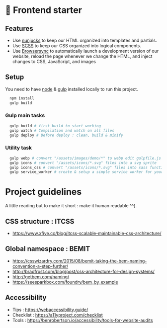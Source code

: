 # :doughnut: Frontend starter

## Features
- Use [nunjucks](https://mozilla.github.io/nunjucks/) to keep our HTML organized into templates and partials.
- Use [SCSS](https://sass-lang.com/) to keep our CSS organized into logical components.
- Use [Browsersync](https://www.browsersync.io/) to automatically launch a development version of our website, reload the page whenever we change the HTML, and inject changes to CSS, JavaScript, and images

## Setup
You need to have [node](https://nodejs.org/) & [gulp](https://gulpjs.com/) installed locally to run this project.
```bash
  npm install
  gulp build
```

### Gulp main tasks
```bash
  gulp build # first build to start working
  gulp watch # Compilation and watch on all files
  gulp deploy # Before deploy : clean, build & minify
```

### Utility task
```bash
  gulp webp # convert "/assets/images/demo/*" to webp edit gulpfile.js to change path
  gulp icons # convert "/assets/icons/*.svg" files into a svg sprite
  gulp icons_css # convert "/assets/icons/*.svg" files into sass functions in order inline svgs in your css files and use as background-image icons
  gulp service_worker # create & setup a simple service worker for your web app to work offline
```


# Project guidelines
A little reading but to make it short : make it human readable ^^).

## CSS structure : ITCSS
- https://www.xfive.co/blog/itcss-scalable-maintainable-css-architecture/

## Global namespace : BEMIT
- https://csswizardry.com/2015/08/bemit-taking-the-bem-naming-convention-a-step-further/
- http://bradfrost.com/blog/post/css-architecture-for-design-systems/
- http://getbem.com/naming/
- https://seesparkbox.com/foundry/bem_by_example

## Accessibility
- Tips : https://webaccessibility.guide/
- Checklist : https://a11yproject.com/checklist
- Tools : https://benrobertson.io/accessibility/tools-for-website-audits
